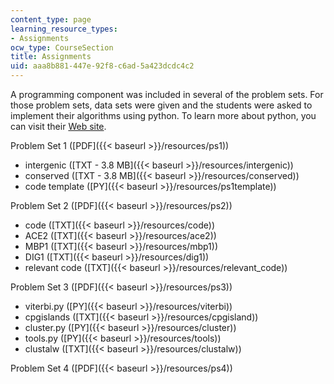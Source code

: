```yaml
---
content_type: page
learning_resource_types:
- Assignments
ocw_type: CourseSection
title: Assignments
uid: aaa8b881-447e-92f8-c6ad-5a423dcdc4c2
---
```


A programming component was included in several of the problem sets. For those problem sets, data sets were given and the students were asked to implement their algorithms using python. To learn more about python, you can visit their [Web site](http://python.org/).

Problem Set 1 ([PDF]({{< baseurl >}}/resources/ps1))

*   intergenic ([TXT - 3.8 MB]({{< baseurl >}}/resources/intergenic))
*   conserved ([TXT - 3.8 MB]({{< baseurl >}}/resources/conserved))
*   code template ([PY]({{< baseurl >}}/resources/ps1template))

Problem Set 2 ([PDF]({{< baseurl >}}/resources/ps2))

*   code ([TXT]({{< baseurl >}}/resources/code))
*   ACE2 ([TXT]({{< baseurl >}}/resources/ace2))
*   MBP1 ([TXT]({{< baseurl >}}/resources/mbp1))
*   DIG1 ([TXT]({{< baseurl >}}/resources/dig1))
*   relevant code ([TXT]({{< baseurl >}}/resources/relevant_code))

Problem Set 3 ([PDF]({{< baseurl >}}/resources/ps3))

*   viterbi.py ([PY]({{< baseurl >}}/resources/viterbi))
*   cpgislands ([TXT]({{< baseurl >}}/resources/cpgisland))
*   cluster.py ([PY]({{< baseurl >}}/resources/cluster))
*   tools.py ([PY]({{< baseurl >}}/resources/tools))
*   clustalw ([TXT]({{< baseurl >}}/resources/clustalw))

Problem Set 4 ([PDF]({{< baseurl >}}/resources/ps4))